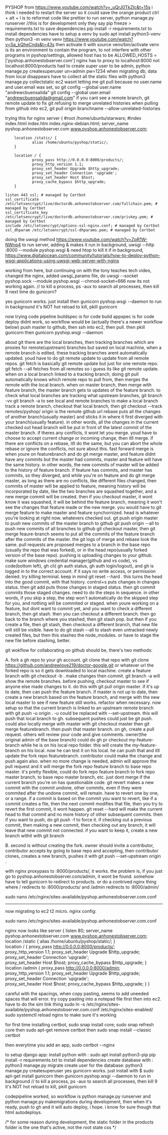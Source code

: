 PYSHOP
from https://www.youtube.com/watch?v=_uQrJ0TkZlc&t=15s
i think i needed to restart the server so it could save the orange product
ctrl + alt + l is to reformat code like prettier
to run server, python manage.py runserver //this is for development only they say
pip freeze > requirements.txt to save dependencies
pip install -r requirements.txt to install dependencies
have to setup a venv by sudo apt install python3-venv
then python3 -m venv venv
https://www.youtube.com/watch?v=Sa_kQheCnds&t=43s
then activate it with source venv/bin/activate
venv is its an environment to contain the program, to not interfere with other programs
in pyshop/settings, allowed host has to be ALLOWED_HOSTS = ['pyshop.anhonestobserver.com']
nginx has to proxy to localhost:8000 not localhost:8000/products
had to create super user to be admin, python manage.py createsuperuser
un=admin
pw=1234
when migrating db, data from local disappears
have to collect all the static files with python3 manage.py collectstatic
ec2 wasnt letting me git pull because no user.name and user.email was set, so
git config --global user.name "andrewcbuensalida"
git config --global user.email "andrewcbuensalida@gmail.com"
if you cant see a remote branch, git remote update
to fix git refusing to merge unrelated histories when pulling from github into ec2,
git pull origin branchname --allow-unrelated-histories

trying this for nginx
server {
#root /home/ubuntu/starwars;
#index index.html index.htm index.nginx-debian.html;
server_name pyshop.anhonestobserver.com www.pyshop.anhonestobserver.com;

        location /static/ {
                alias /home/ubuntu/pyshop/static/;
        }

        location / {
                proxy_pass http://0.0.0.0:8000/products/;
                proxy_http_version 1.1;
                proxy_set_header Upgrade $http_upgrade;
                proxy_set_header Connection 'upgrade';
                proxy_set_header Host $host;
                proxy_cache_bypass $http_upgrade;
        }

    listen 443 ssl; # managed by Certbot
    ssl_certificate /etc/letsencrypt/live/doctordb.anhonestobserver.com/fullchain.pem; # managed by Certbot
    ssl_certificate_key /etc/letsencrypt/live/doctordb.anhonestobserver.com/privkey.pem; # managed by Certbot
    include /etc/letsencrypt/options-ssl-nginx.conf; # managed by Certbot
    ssl_dhparam /etc/letsencrypt/ssl-dhparams.pem; # managed by Certbot

doing the uwsgi method https://www.youtube.com/watch?v=ZpR1W-NWnp4
to run server, adding & makes it run in background, uwsgi --http :8000 --module pyshop.wsgi &
need htop to kill it if in background, https://www.digitalocean.com/community/tutorials/how-to-deploy-python-wsgi-applications-using-uwsgi-web-server-with-nginx

working from here, but continuing on with the tony teaches tech video, changed the nginx, added uwsgi_params file, do uwsgi --socket pyshop.sock --module pyshop.wsgi --chmod-socket=666
now its not working again.
// to kill a process, ps -aux to search all processes, then kill 9 <pid>
next time do gunicorn?

yes gunicorn works. just install then gunicorn pyshop.wsgi --daemon to run in background
it's NOT hot reload
to kill, pkill gunicorn

now trying code pipeline
buildspec is for code build
appspec is for code deploy
didnt work, so workflow would be (actually there's a newer workflow below) push master to github, then ssh into ec2, then pull. then pkill gunicorn then gunicorn pyshop.wsgi --daemon

about git
there are the local branches, then tracking branches which are proxies for remote(upstream) branches but saved on local machine,
when a remote branch is edited, these tracking branches arent automatically updated. youd have to do git remote update to update from all remote repos.
git fetch is basically git remote update but just for one remote repo. git fetch --all fetches from all remotes so i guess its like git remote update. when on a local branch linked to a tracking branch, doing git pull automatically knows which remote repo to pull from, then merges the remote with the local branch.
when on master branch, then merge with feature branch, the master branch gets to updates of the feature branch.
to check what local branches are tracking what upstream branches, git branch -vv
git branch -a to see local and remote branches
to make a local branch track a remote branch, checkout that local branch, then git checkout --track remotes/pyshop/<branch>
origin is the remote github url
rebase puts all the changes of another branch(usually master) and sticks it in where it first diverged with your branch(usually feature). in other words, all the changes in the
current checked out head branch will be put in front of the latest commit of the master branch.
if theres any conflicts, it wont let you merge. youd have to choose to accept current change or incoming change, then itll merge. if there are conflicts on a rebase, itll do the same, but
you can abort the whole rebase or ignore the conflicts, not sure about this.
fast forward merge is when youre on featurebranch and do git merge master, and feature didnt have any commits but the master had commits, master and feature will have the same history.
in other words, the new commits of master will be added to the history of feature branch.
if feature has commits, and master has commits, so they diverged, and while you're on feature and do git merge master, as long as there are no conflicts, like different files changed,
then commits of master will be applied to feature, meaning history will be incorporated by date, like the two branches are squashed together,
and a new merge commit will be created. then if you checkout master, it wont know it was squashed, it will be behind
the feature branch, meaning it won't see the changes that feature made or the new merge. you would have to git merge feature to make master and feature synchornized.
head is whatever you're looking at right now. whatevers checked out.
git push origin master to push new commits of the master branch to github
git push origin --all to push new commits of all branches to github
git checkout master, then git merge feaure-branch seems to put all the commits of the feature branch after the commits of the master.
the git logs of merge and rebase look the same.
pull requests are proposed merges to a branch in the base repo (usually the repo that was forked), or in the head repo(usually forked version of the base repo).
pushing is uploading changes to your github.
make sure windows credential manager(github and vs code), vs code(bottom left), gh cli( gh auth status, gh auth login/logout), and gh is logged in to the correct account.
if it says no write access, or permission denied. try killing terminal.
keep in mind git reset --hard <good commit>. this turns the head into the good commit, with that history.
control+s puts changes in changes status. then git add puts those changes in staged status. then git commit commits those staged changes. need to do the steps in sequence.
in other words, if you skip a step, the step won't automatically do the skipped step for you, and nothing will be commited or staged.
when youre working on a feature, but dont want to commit yet, and you want to check a different branch, then git stash. then you can checkout a different branch. then go back to the
branch where you stashed, then git stash pop. but then if you create a file, then git stash, then checkout a different branch, that new file will still be visible.
have to do git stash --all to stash even untracked newly created files, but then this stashes the node_modules. or have to stage the new file before stashing, better.

git wokflow for collaborating on github should be, there's two methods:

A. fork a gh repo to your gh account. git clone that repo with git clone https://github.com/andrewlove219/doctor-google.git or whatever url the forked repo is so it gets downloaded
to local machine. create a feature branch with git checkout -b <myfeaturebranch>. make changes then commit. git branch -a will show the remote branches. before pushing, checkout master
to see if anyone else made changes to it. do this with git pull origin master. if it's up to date, then can push the feature branch. if master is not up to date, then create a new
branch based on the feature branch, and merge with the new local master to see if new feature still works. refactor when necessary. now setup so that the current branch is linked to
an upstream remote branch with git push -u origin <featurebranch>. -u could be replaced with --set-upstream. this will push that local branch to gh.
subsequent pushes could just be git push. could also locally merge with master with git checkout master then git merge featurebranch. then push that master branch.
on gh, create a pull request. others will review your code and give comments. owner(the original admin of the base branch) could do gh pr
checkout my-feature-branch while he is on his local repo folder. this will create the my-feature-branch on his local. now he can test it on his local. he can push that and
itll update the fork repo featurebranch. contributor could make the change and push again also. when no more change is needed, admin will approve the pull request and it will
merge the fork repo feature branch to base repo master. it's pretty flexible, could do fork repo feature branch to fork repo master branch, to base repo master branch, etc.
just dont merge if the current branch you're on has questionable code. git revert <commit you want to undo> makes a new commit with the commit undone, other commits, even if they
were commited after the undone commit, will remain. have to revert one by one, or a range. if a commit is based on the commit you want to revert, like if a commit creates a file,
then the next commit modifies that file, then you try to revert the first commit, it wont happen.
git reset --hard <commit id> will make the current head to that commit and no more history of other subsequent commits.
then if you want to push, do git push -f to force it.
if checking out a previous commit, then making a new commit, then checking out any branch, it will leave that new commit not connected. if you want to keep it, create a new branch withit
with git branch <new-branch-name> <then the commit id>

B. second is without creating the fork. owner should invite a contributor, contributor accepts by going to base repo and accepting, then contributor clones, creates a new branch,
pushes it with git push --set-upstream origin <feature-branch>.

with nginx proxypass to :8000/products/, it works. the problem is, if you just go to pyshop.anhonestobserver.com/admin, it wont be found. somehow have to tell gunicorn to redirect to products. or do a contrived nginx thing where / redirects to
:8000/products/ and /admin redirects to :8000/admin/

sudo nano /etc/nginx/sites-available/pyshop.anhonestobserver.com.conf

--------------------------------------
now migrating to ec2 t2 micro.
nginx config:

sudo nano /etc/nginx/sites-available/pyshop.anhonestobserver.com.conf

nginx now looks like
server {
        listen 80;
        server_name pyshop.anhonestobserver.com www.pyshop.anhonestobserver.com;
        location /static {
                alias /home/ubuntu/pyshop/static/;
        }  
        location / {
                proxy_pass http://0.0.0.0:8000/products/;  
                proxy_http_version 1.1;
                proxy_set_header Upgrade $http_upgrade;
                proxy_set_header Connection 'upgrade';  
                proxy_set_header Host $host;
                proxy_cache_bypass $http_upgrade; 
        }
        location /admin {
                proxy_pass http://0.0.0.0:8000/admin;  
                proxy_http_version 1.1;
                proxy_set_header Upgrade $http_upgrade;
                proxy_set_header Connection 'upgrade';  
                proxy_set_header Host $host;
                proxy_cache_bypass $http_upgrade; 
        }
}


careful with the spacings, when copy pasting, seems to add uneeded spaces that will error. try copy pasting into a notepad file first then into ec2.
have to do the sim link thing sudo ln -s /etc/nginx/sites-available/pyshop.anhonestobserver.com.conf /etc/nginx/sites-enabled/
sudo systemctl reload nginx to make sure it's working

for first time installing certbot, sudo snap install core; sudo snap refresh core
then sudo apt-get remove certbot
then sudo snap install --classic certbot

then everytime you add an app,
sudo certbot --nginx


to setup django app:
install python with : sudo apt install python3-pip
pip install -r requirements.txt to install dependencies
create database with : python3 manage.py migrate
create user for the database: python3 manage.py createsuperuser
yes gunicorn works. just install with $ sudo apt-get install gunicorn
then gunicorn pyshop.wsgi --daemon to run in background
// to kill a process, ps -aux to search all processes, then kill 9 <pid>
it's NOT hot reload
to kill, pkill gunicorn

codepipeline worked, so workflow is python manage.py runserver and python manage.py makemigrations during development, then when it's ready, push to gh and it will auto deploy, i hope. i know for sure though that html autodeploys.

/* for some reason during development, the static folder in the products folder is the one that's active, not the root state css */
